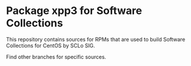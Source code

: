 # Package xpp3 for Software Collections

This repository contains sources for RPMs that are used
to build Software Collections for CentOS by SCLo SIG.

Find other branches for specific sources.
